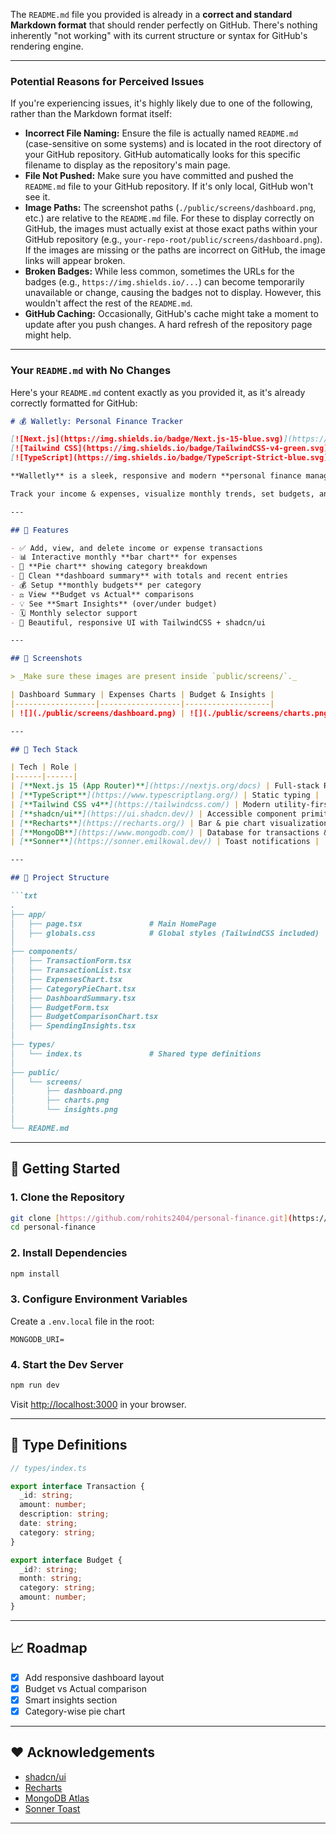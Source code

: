 The `README.md` file you provided is already in a **correct and standard Markdown format** that should render perfectly on GitHub. There's nothing inherently "not working" with its current structure or syntax for GitHub's rendering engine.

-----

### Potential Reasons for Perceived Issues

If you're experiencing issues, it's highly likely due to one of the following, rather than the Markdown format itself:

  * **Incorrect File Naming:** Ensure the file is actually named `README.md` (case-sensitive on some systems) and is located in the root directory of your GitHub repository. GitHub automatically looks for this specific filename to display as the repository's main page.
  * **File Not Pushed:** Make sure you have committed and pushed the `README.md` file to your GitHub repository. If it's only local, GitHub won't see it.
  * **Image Paths:** The screenshot paths (`./public/screens/dashboard.png`, etc.) are relative to the `README.md` file. For these to display correctly on GitHub, the images must actually exist at those exact paths within your GitHub repository (e.g., `your-repo-root/public/screens/dashboard.png`). If the images are missing or the paths are incorrect on GitHub, the image links will appear broken.
  * **Broken Badges:** While less common, sometimes the URLs for the badges (e.g., `https://img.shields.io/...`) can become temporarily unavailable or change, causing the badges not to display. However, this wouldn't affect the rest of the `README.md`.
  * **GitHub Caching:** Occasionally, GitHub's cache might take a moment to update after you push changes. A hard refresh of the repository page might help.

-----

### Your `README.md` with No Changes

Here's your `README.md` content exactly as you provided it, as it's already correctly formatted for GitHub:

````md
# 💰 Walletly: Personal Finance Tracker

[![Next.js](https://img.shields.io/badge/Next.js-15-blue.svg)](https://nextjs.org/)
[![Tailwind CSS](https://img.shields.io/badge/TailwindCSS-v4-green.svg)](https://tailwindcss.com/)
[![TypeScript](https://img.shields.io/badge/TypeScript-Strict-blue.svg)](https://www.typescriptlang.org/)

**Walletly** is a sleek, responsive and modern **personal finance management** app built using the latest technologies — **Next.js App Router**, **TypeScript**, **Tailwind CSS v4**, **MongoDB**, **Recharts**, and **shadcn/ui**.

Track your income & expenses, visualize monthly trends, set budgets, and gain powerful insights — all in one place.

---

## 🌟 Features

- ✅ Add, view, and delete income or expense transactions
- 📊 Interactive monthly **bar chart** for expenses
- 🥧 **Pie chart** showing category breakdown
- 🧾 Clean **dashboard summary** with totals and recent entries
- 💰 Setup **monthly budgets** per category
- ⚖️ View **Budget vs Actual** comparisons
- 💡 See **Smart Insights** (over/under budget)
- 🗓️ Monthly selector support
- 🎨 Beautiful, responsive UI with TailwindCSS + shadcn/ui

---

## 📸 Screenshots

> _Make sure these images are present inside `public/screens/`._

| Dashboard Summary | Expenses Charts | Budget & Insights |
|------------------|------------------|-------------------|
| ![](./public/screens/dashboard.png) | ![](./public/screens/charts.png) | ![](./public/screens/insights.png) |

---

## 🧠 Tech Stack

| Tech | Role |
|------|------|
| [**Next.js 15 (App Router)**](https://nextjs.org/docs) | Full-stack React framework |
| [**TypeScript**](https://www.typescriptlang.org/) | Static typing |
| [**Tailwind CSS v4**](https://tailwindcss.com/) | Modern utility-first CSS |
| [**shadcn/ui**](https://ui.shadcn.dev/) | Accessible component primitives |
| [**Recharts**](https://recharts.org/) | Bar & pie chart visualizations |
| [**MongoDB**](https://www.mongodb.com/) | Database for transactions & budgets |
| [**Sonner**](https://sonner.emilkowal.dev/) | Toast notifications |

---

## 📁 Project Structure

```txt
.
├── app/
│   ├── page.tsx               # Main HomePage
│   ├── globals.css            # Global styles (TailwindCSS included)
│
├── components/
│   ├── TransactionForm.tsx
│   ├── TransactionList.tsx
│   ├── ExpensesChart.tsx
│   ├── CategoryPieChart.tsx
│   ├── DashboardSummary.tsx
│   ├── BudgetForm.tsx
│   ├── BudgetComparisonChart.tsx
│   ├── SpendingInsights.tsx
│
├── types/
│   └── index.ts               # Shared type definitions
│
├── public/
│   └── screens/
│       ├── dashboard.png
│       ├── charts.png
│       └── insights.png
│
└── README.md
````

-----

## 🚀 Getting Started

### 1\. Clone the Repository

```bash
git clone [https://github.com/rohits2404/personal-finance.git](https://github.com/rohits2404/personal-finance.git)
cd personal-finance
```

### 2\. Install Dependencies

```bash
npm install
```

### 3\. Configure Environment Variables

Create a `.env.local` file in the root:

```env
MONGODB_URI=
```

### 4\. Start the Dev Server

```bash
npm run dev
```

Visit [http://localhost:3000](https://www.google.com/search?q=http://localhost:3000) in your browser.

-----

## 🔐 Type Definitions

```ts
// types/index.ts

export interface Transaction {
  _id: string;
  amount: number;
  description: string;
  date: string;
  category: string;
}

export interface Budget {
  _id?: string;
  month: string;
  category: string;
  amount: number;
}
```

-----

## 📈 Roadmap

  * [x] Add responsive dashboard layout
  * [x] Budget vs Actual comparison
  * [x] Smart insights section
  * [x] Category-wise pie chart

-----

## ❤️ Acknowledgements

  * [shadcn/ui](https://ui.shadcn.dev/)
  * [Recharts](https://recharts.org/)
  * [MongoDB Atlas](https://www.mongodb.com/atlas)
  * [Sonner Toast](https://sonner.emilkowal.dev/)

-----

```
```
